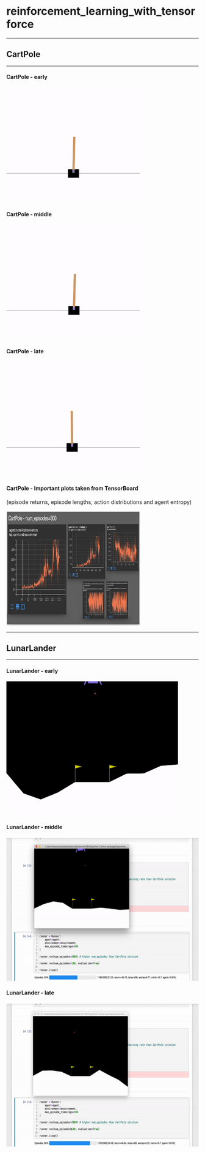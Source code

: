 # reinforcement_learning_with_tensorforce


---
## CartPole
---

#### CartPole - early

<img src='results/CartPole/CartPole-early.gif' width='350' height='300' />

#### CartPole - middle

<img src='results/CartPole/CartPole-middle.gif' width='350' height='300' />

#### CartPole - late

<img src='results/CartPole/CartPole-late.gif' width='350' height='300' />


#### CartPole - Important plots taken from TensorBoard
(episode returns, episode lengths, action distributions and agent entropy)

<img src='results/CartPole/CartPole-summary_plots.png' width='350' height='300' />

---
## LunarLander
---

#### LunarLander - early

<img src='results/LunarLander/LunarLander-early.gif' width='450' height='350' />

#### LunarLander - middle

<img src='results/LunarLander/LunarLander-middle.gif' width='550' height='375' />

#### LunarLander - late

<img src='results/LunarLander/LunarLander-late.gif' width='550' height='375' />
